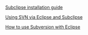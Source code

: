 [Subclipse installation guide](http://wireframesketcher.com/support/install/installing-subversion-plugin.html)

[Using SVN via Eclipse and Subclipse](http://tutoringcenter.cs.usfca.edu/resources/using-svn-via-eclipse-and-subclipse.html)

[How to use Subversion with Eclipse](http://www.ibm.com/developerworks/library/os-ecl-subversion/)
